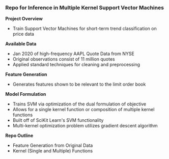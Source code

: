 ### Repo for Inference in Multiple Kernel Support Vector Machines

**Project Overview**
- Train Support Vector Machines for short-term trend classification on price data

**Available Data**
- Jan 2020 of high-frequency AAPL Quote Data from NYSE
- Original observations consist of 11 million quotes
- Applied standard techniques for cleaning and preprocessing 

**Feature Generation**
- Generates features shown to be relevant to the limit order book

**Model Formulation**
- Trains SVM via optimization of the dual formulation of objective
- Allows for a single kernel function or composition of multiple kernel functions
- Built off of SciKit Learn's SVM functionality 
- Multi-kernel optimization problem utilizes gradient descent algorithm 

  
**Repo Outline**
  - Feature Generation from Original Data
  - Kernel (Single and Multiple) Functions
